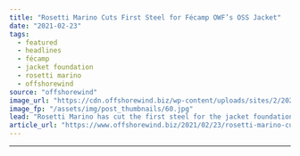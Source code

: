 ```yaml
---
title: "Rosetti Marino Cuts First Steel for Fécamp OWF’s OSS Jacket"
date: "2021-02-23"
tags: 
  - featured
  - headlines
  - fécamp
  - jacket foundation
  - rosetti marino
  - offshorewind
source: "offshorewind"
image_url: "https://cdn.offshorewind.biz/wp-content/uploads/sites/2/2021/02/23133002/Fecamp-OSS_Rosetti-Marino.jpg"
image_fp: "/assets/img/post_thumbnails/60.jpg"
lead: "Rosetti Marino has cut the first steel for the jacket foundation that will support"
article_url: "https://www.offshorewind.biz/2021/02/23/rosetti-marino-cuts-first-steel-for-fecamp-owfs-oss-jacket/"
---
```


---
